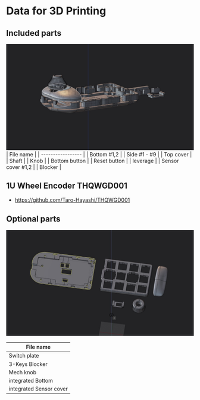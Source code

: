 # Data for 3D Printing

## Included parts
![](../img/included.jpg)
| File name         |
| ----------------- |
| Bottom #1,2       |
| Side #1 - #9      |
| Top cover         |
| Shaft             |
| Knob              |
| Bottom button     |
| Reset button      |
| leverage          |
| Sensor cover #1,2 |
| Blocker           |

## 1U Wheel Encoder THQWGD001
- https://github.com/Taro-Hayashi/THQWGD001

## Optional parts
![](../img/optional.jpg)

| File name      |
| -------------- |
| Switch plate   |
| 3-Keys Blocker |
| Mech knob      |
| integrated Bottom            |
| integrated Sensor cover      |
